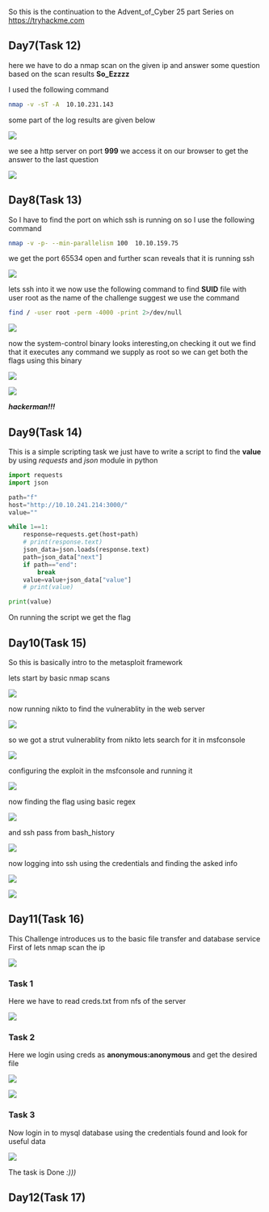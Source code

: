 So this is the continuation to the Advent_of_Cyber 25 part Series on <https://tryhackme.com>

## Day7(Task 12)
here we have to do a nmap scan on the given ip and answer some question based on the scan results **So_Ezzzz**

I used the following command
```bash
nmap -v -sT -A  10.10.231.143
```
some part of the log results are given below 

![](img/thm_advent/27.png)


we see a http server on port **999**
we access it on our browser to get the answer to the last question

![](img/thm_advent/28.png)

## Day8(Task 13)
So I have to find the port on which ssh is running on so I use the following command

```bash
nmap -v -p- --min-parallelism 100  10.10.159.75
```
we get the port 65534 open and further scan reveals that it is running ssh

![](img/thm_advent/29.png)

lets ssh into it 
we now use the following command to find **SUID** file with user root as the name of the challenge suggest 
we use the command

```bash
find / -user root -perm -4000 -print 2>/dev/null
```
![](img/thm_advent/30.png)

now the system-control binary looks interesting,on checking it out we find that it executes any command we supply as root so we can get both the flags using this binary

![](img/thm_advent/31.png)

![](img/thm_advent/32.png)

***hackerman!!!***

## Day9(Task 14)
This is a simple scripting task we just have to write a script to find the **value** by using *requests* and *json* module in python

```python
import requests
import json

path="f"
host="http://10.10.241.214:3000/"
value=""

while 1==1:
	response=requests.get(host+path)
	# print(response.text)
	json_data=json.loads(response.text)
	path=json_data["next"]
	if path=="end":
		break
	value=value+json_data["value"]
	# print(value)

print(value)
```
On running the script we get the flag

## Day10(Task 15)

So this is basically intro to the metasploit framework

lets start by basic nmap scans

![](img/thm_advent/36.png)

now running nikto to find the vulnerablity in the web server

![](img/thm_advent/40.png)

so we got a strut vulnerablity from nikto lets search for it in msfconsole

![](img/thm_advent/37.png)

configuring the exploit in the msfconsole and running it

![](img/thm_advent/35.png)

now finding the flag using basic regex

![](img/thm_advent/33.png)

and ssh pass from bash_history 

![](img/thm_advent/34.png)

now logging into ssh using the credentials and finding the asked info

![](img/thm_advent/38.png)

![](img/thm_advent/39.png)


## Day11(Task 16)
This Challenge introduces us to the basic file transfer and database service
First of lets nmap scan the ip 

![](img/thm_advent/42.png)

### Task 1
Here we have to read creds.txt from nfs of the server

![](img/thm_advent/41.png)

### Task 2 
Here we login using creds as **anonymous:anonymous**
and get the desired file

![](img/thm_advent/43.png)

![](img/thm_advent/44.png)

### Task 3
Now login in to mysql database using the credentials found and look for useful data

![](img/thm_advent/45.png)

The task is Done *:)))*

## Day12(Task 17)

